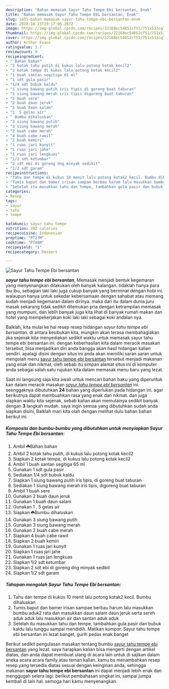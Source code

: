 ```yaml
---
description: "Bahan memasak Sayur Tahu Tempe Ebi bersantan, Enak"
title: "Bahan memasak Sayur Tahu Tempe Ebi bersantan, Enak"
slug: 1435-bahan-memasak-sayur-tahu-tempe-ebi-bersantan-enak
date: 2020-10-23T19:17:06.287Z
image: https://img-global.cpcdn.com/recipes/22168ec54652cf51/751x532cq70/sayur-tahu-tempe-ebi-bersantan-foto-resep-utama.jpg
thumbnail: https://img-global.cpcdn.com/recipes/22168ec54652cf51/751x532cq70/sayur-tahu-tempe-ebi-bersantan-foto-resep-utama.jpg
cover: https://img-global.cpcdn.com/recipes/22168ec54652cf51/751x532cq70/sayur-tahu-tempe-ebi-bersantan-foto-resep-utama.jpg
author: Arthur Evans
ratingvalue: 3.7
reviewcount: 9
recipeingredient:
- " Bahan bahan"
- "2 kotak tahu putih di kukus lalu potong kotak kecil2"
- "2 kotak tempe di kukus lalu potong kotak kecil2"
- "1 buah santan segitiga 65 ml"
- "1 sdt gula pasir"
- "1/4 sdt bubuk kaldu"
- "1 siung bawang putih iris tipis di goreng buat taburan"
- "1 siung bawang merah iris tipis digoreng buat taburan"
- "1 buah sere"
- "2 buah daun jeruk"
- "1 buah daun salam"
- "1  5 gelas air"
- " Bumbu dihaluskan"
- "3 siung bawang putih"
- "3 siung bawang merah"
- "2 buah cabe merah"
- "4 buah cabe rawit"
- "2 buah kemiri"
- "1 ruas jari kunyit"
- "1 ruas jari jahe"
- "1 ruas jari lengkuas"
- "1/2 sdt ketumbar"
- "2 sdt ebi di goreng dng minyak sedikit"
- "1/2 sdt garam"
recipeinstructions:
- "Tahu dan tempe di kukus 10 menit lalu potong kotak2 kecil. Bumbu dihaluskan"
- "Tumis baput dan bamer irisan sampae berbau harum lalu masukkan bumbu aduk2 rata dan masukkan daun salam daun jeruk serta sereh aduk aduk lalu masukkan air dan santan aduk aduk"
- "Setelah itu masukkan tahu dan tempe, tambahkan gula pasir dan bubuk kaldu lalu tunggu sampai mendidih. Matikan kompor. Sayur tahu tempe ebi bersantan ini lezat banget, gurih pedas enak banget"
categories:
- Resep
tags:
- sayur
- tahu
- tempe

katakunci: sayur tahu tempe 
nutrition: 202 calories
recipecuisine: Indonesian
preptime: "PT27M"
cooktime: "PT46M"
recipeyield: "1"
recipecategory: Dessert

---
```



![Sayur Tahu Tempe Ebi bersantan](https://img-global.cpcdn.com/recipes/22168ec54652cf51/751x532cq70/sayur-tahu-tempe-ebi-bersantan-foto-resep-utama.jpg)

<b><i>sayur tahu tempe ebi bersantan</i></b>, Memasak menjadi bentuk kegemaran yang menyenangkan dilakukan oleh banyak kalangan. tidaklah hanya para ibu ibu, sebagian laki laki juga cukup banyak yang berminat dengan hobi ini. walaupun hanya untuk sekedar kebersamaan dengan sahabat atau memang sudah menjadi kegemaran dalam dirinya. maka dari itu dalam dunia juru masak sekarang tidak sedikit ditemukan pria dengan ketrampilan memasak yang mumpuni, dan lebih banyak juga kita lihat di banyak rumah makan dan hotel yang mempekerjakan koki laki laki sebagai koki andalan nya.

Baiklah, kita mulai ke hal resep resep hidangan <i>sayur tahu tempe ebi bersantan</i>. di antara kesibukan kita, mungkin akan terasa membahagiakan jika sejenak kita menyediakan sedikit waktu untuk memasak sayur tahu tempe ebi bersantan ini. dengan keberhasilan kita dalam meracik masakan tersebut, bisa menjadikan diri anda bangga akan hasil hidangan kalian sendiri. apalagi disini dengan situs ini anda akan memiliki saran saran untuk mengolah menu <u>sayur tahu tempe ebi bersantan</u> tersebut menjadi makanan yang enak dan nikmat, oleh sebab itu simpan alamat situs ini di komputer anda sebagai salah satu rujukan kita dalam memasak menu baru yang lezat.




Saat ini langsung saja kita awali untuk mencari bahan baku yang diperuntuk kan dalam meracik masakan <u><i>sayur tahu tempe ebi bersantan</i></u> ini. seenggaknya dibutuhkan <b>24</b> bahan yang diperlukan pada hidangan ini. agar berikutnya dapat membuahkan rasa yang enak dan nikmat. dan juga siapkan waktu kita sejenak, sebab kalian akan memulainya sedikit banyak dengan <b>3</b> langkah mudah. saya ingin semua yang dibutuhkan sudah anda siapkan disini, Baiklah mari kita olah dengan melihat dulu bahan bahan berikut ini.

<!--inarticleads1-->

##### Komposisi dan bumbu-bumbu yang dibutuhkan untuk menyiapkan Sayur Tahu Tempe Ebi bersantan:

1. Ambil  ☘️Bahan bahan
1. Ambil 2 kotak tahu putih, di kukus lalu potong kotak kecil2
1. Siapkan 2 kotak tempe, di kukus lalu potong kotak kecil2
1. Ambil 1 buah santan segitiga 65 ml
1. Gunakan 1 sdt gula pasir
1. Sediakan 1/4 sdt bubuk kaldu
1. Siapkan 1 siung bawang putih iris tipis, di goreng buat taburan
1. Sediakan 1 siung bawang merah iris tipis, digoreng buat taburan
1. Ambil 1 buah sere
1. Gunakan 2 buah daun jeruk
1. Gunakan 1 buah daun salam
1. Gunakan 1 , 5 gelas air
1. Siapkan  ☘️Bumbu dihaluskan
1. Gunakan 3 siung bawang putih
1. Gunakan 3 siung bawang merah
1. Gunakan 2 buah cabe merah
1. Siapkan 4 buah cabe rawit
1. Siapkan 2 buah kemiri
1. Gunakan 1 ruas jari kunyit
1. Siapkan 1 ruas jari jahe
1. Gunakan 1 ruas jari lengkuas
1. Siapkan 1/2 sdt ketumbar
1. Siapkan 2 sdt ebi di goreng dng minyak sedikit
1. Siapkan 1/2 sdt garam




<!--inarticleads2-->

##### Tahapan mengolah Sayur Tahu Tempe Ebi bersantan:

1. Tahu dan tempe di kukus 10 menit lalu potong kotak2 kecil. Bumbu dihaluskan
1. Tumis baput dan bamer irisan sampae berbau harum lalu masukkan bumbu aduk2 rata dan masukkan daun salam daun jeruk serta sereh aduk aduk lalu masukkan air dan santan aduk aduk
1. Setelah itu masukkan tahu dan tempe, tambahkan gula pasir dan bubuk kaldu lalu tunggu sampai mendidih. Matikan kompor. Sayur tahu tempe ebi bersantan ini lezat banget, gurih pedas enak banget




Berikut sedikit pengulasan masakan tentang bumbu <u>sayur tahu tempe ebi bersantan</u> yang lezat. saya harapkan kalian bisa mengerti dengan artikel diatas, dan anda dapat membuat ulang di acara lain untuk di sajikan dalam aneka acara acara family atau teman kalian. kamu bs menambahkan resep resep yang tersedia diatas sesuai dengan keinginan anda, sehingga makanan <b>sayur tahu tempe ebi bersantan</b> ini dapat menjadi lebih enak dan menggugah selera lagi. berikut pembahasan singkat ini, sampai jumpa kembali di lain hal. semoga hari kamu menyenangkan.

